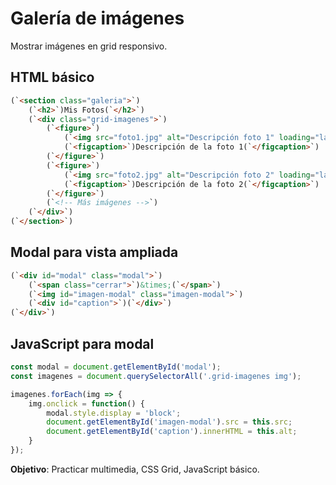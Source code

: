 # Galería de imágenes

Mostrar imágenes en grid responsivo.

## HTML básico

```html
(`<section class="galeria">`)
    (`<h2>`)Mis Fotos(`</h2>`)
    (`<div class="grid-imagenes">`)
        (`<figure>`)
            (`<img src="foto1.jpg" alt="Descripción foto 1" loading="lazy">`)
            (`<figcaption>`)Descripción de la foto 1(`</figcaption>`)
        (`</figure>`)
        (`<figure>`)
            (`<img src="foto2.jpg" alt="Descripción foto 2" loading="lazy">`)
            (`<figcaption>`)Descripción de la foto 2(`</figcaption>`)
        (`</figure>`)
        (`<!-- Más imágenes -->`)
    (`</div>`)
(`</section>`)
```

## Modal para vista ampliada

```html
(`<div id="modal" class="modal">`)
    (`<span class="cerrar">`)&times;(`</span>`)
    (`<img id="imagen-modal" class="imagen-modal">`)
    (`<div id="caption">`)(`</div>`)
(`</div>`)
```

## JavaScript para modal

```javascript
const modal = document.getElementById('modal');
const imagenes = document.querySelectorAll('.grid-imagenes img');

imagenes.forEach(img => {
    img.onclick = function() {
        modal.style.display = 'block';
        document.getElementById('imagen-modal').src = this.src;
        document.getElementById('caption').innerHTML = this.alt;
    }
});
```

**Objetivo**: Practicar multimedia, CSS Grid, JavaScript básico.